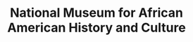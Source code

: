 ---
layout: repo
title: "National Museum for African American History and Culture"
id: 24577
permalink: repos/24577/
---